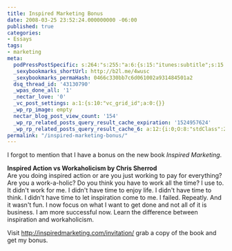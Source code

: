 ```yaml
---
title: Inspired Marketing Bonus
date: 2008-03-25 23:52:24.000000000 -06:00
published: true
categories:
- Essays
tags:
- marketing
meta:
  podPressPostSpecific: s:264:"s:255:"a:6:{s:15:"itunes:subtitle";s:15:"##PostExcerpt##";s:14:"itunes:summary";s:15:"##PostExcerpt##";s:15:"itunes:keywords";s:17:"##WordPressCats##";s:13:"itunes:author";s:10:"##Global##";s:15:"itunes:explicit";s:7:"Default";s:12:"itunes:block";s:7:"Default";}";";
  _sexybookmarks_shortUrl: http://b2l.me/4wusc
  _sexybookmarks_permaHash: 0466c330bb7c6d061002a931484501a2
  dsq_thread_id: '43130790'
  _wpas_done_all: '1'
  _nectar_love: '0'
  _vc_post_settings: a:1:{s:10:"vc_grid_id";a:0:{}}
  _wp_rp_image: empty
  nectar_blog_post_view_count: '154'
  _wp_rp_related_posts_query_result_cache_expiration: '1524957624'
  _wp_rp_related_posts_query_result_cache_6: a:12:{i:0;O:8:"stdClass":2:{s:7:"post_id";s:4:"1259";s:5:"score";s:17:"69.28429646434708";}i:1;O:8:"stdClass":2:{s:7:"post_id";s:3:"402";s:5:"score";s:17:"64.45570588668521";}i:2;O:8:"stdClass":2:{s:7:"post_id";s:3:"624";s:5:"score";s:17:"61.90814107704568";}i:3;O:8:"stdClass":2:{s:7:"post_id";s:3:"695";s:5:"score";s:18:"61.788276395452286";}i:4;O:8:"stdClass":2:{s:7:"post_id";s:3:"673";s:5:"score";s:17:"60.71341023513453";}i:5;O:8:"stdClass":2:{s:7:"post_id";s:3:"700";s:5:"score";s:17:"58.33576422891194";}i:6;O:8:"stdClass":2:{s:7:"post_id";s:3:"370";s:5:"score";s:18:"56.836833052990855";}i:7;O:8:"stdClass":2:{s:7:"post_id";s:3:"615";s:5:"score";s:17:"55.85231935401028";}i:8;O:8:"stdClass":2:{s:7:"post_id";s:3:"620";s:5:"score";s:18:"54.282149011239525";}i:9;O:8:"stdClass":2:{s:7:"post_id";s:3:"625";s:5:"score";s:17:"49.75768006936041";}i:10;O:8:"stdClass":2:{s:7:"post_id";s:2:"98";s:5:"score";s:17:"43.67718539291921";}i:11;O:8:"stdClass":2:{s:7:"post_id";s:4:"1267";s:5:"score";s:17:"37.85947820088971";}}
permalink: "/inspired-marketing-bonus/"
---
```

<p>I forgot to mention that I have a bonus on the new book <em>Inspired Marketing</em>.</p>
<p><strong>Inspired Action vs Workaholicism by Chris Sherrod</strong><br />
Are you doing inspired action or are you just working to pay for everything? Are you a work-a-holic? Do you think you have to work all the time? I use to. It didn't work for me. I didn't have time to enjoy life. I didn't have time to think. I didn't have time to let inspiration come to me. I failed. Repeatly. And it wasn't fun. I now focus on what I want to get done and not all of it is business. I am more successful now.  Learn the difference between inspiration and workaholicism.</p>
<p>Visit <a href="http://inspiredmarketing.com/invitation/" title="http://inspiredmarketing.com/invitation/" rel="nofollow">http://inspiredmarketing.com/invitation/</a> grab a copy of the book and get my bonus.</p>
